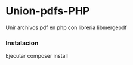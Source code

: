 # Union-pdfs-PHP
Unir archivos pdf en php con libreria libmergepdf

### Instalacion
Ejecutar composer install
